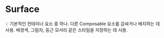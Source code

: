 # Surface

<aside>
💡 기본적인 컨테이너 요소 중 하나.
다른 Composable 요소를 감싸거나 배치하는 데 사용.
배경색, 그림자, 둥근 모서리 같은 스타일을 지정하는 데 사용.

</aside>